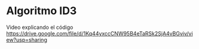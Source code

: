 # Algoritmo ID3
Video explicando el código
https://drive.google.com/file/d/1Kq44yxccCNW95B4eTaRSk2SjA4vBGviv/view?usp=sharing
